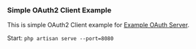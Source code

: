 ### Simple OAuth2 Client Example

This is simple OAuth2 Client example for [Example OAuth Server](https://github.com/andrewdacenko/laravel-oauth2-server-example).

Start: `php artisan serve --port=8080`